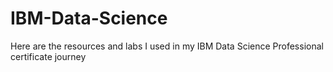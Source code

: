 # IBM-Data-Science
Here are the resources and labs I used in my IBM Data Science Professional certificate journey
